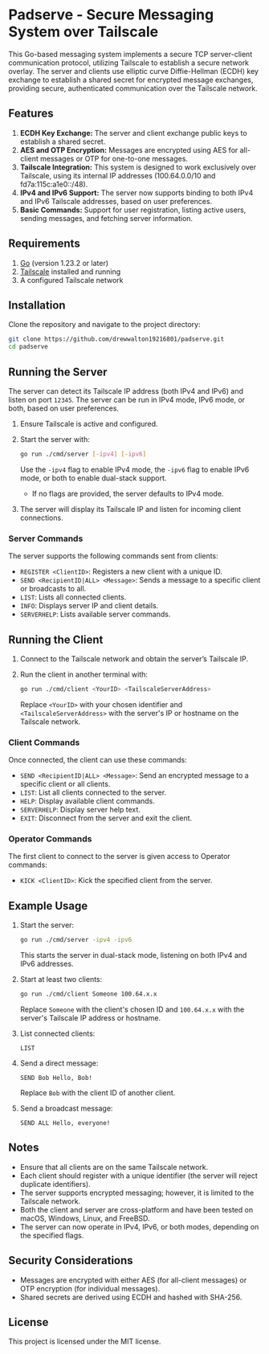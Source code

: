 # Padserve - Secure Messaging System over Tailscale

This Go-based messaging system implements a secure TCP server-client communication protocol, utilizing Tailscale to establish a secure network overlay. The server and clients use elliptic curve Diffie-Hellman (ECDH) key exchange to establish a shared secret for encrypted message exchanges, providing secure, authenticated communication over the Tailscale network.

## Features

1. **ECDH Key Exchange:** The server and client exchange public keys to establish a shared secret.
2. **AES and OTP Encryption:** Messages are encrypted using AES for all-client messages or OTP for one-to-one messages.
3. **Tailscale Integration:** This system is designed to work exclusively over Tailscale, using its internal IP addresses (100.64.0.0/10 and fd7a:115c:a1e0::/48).
4. **IPv4 and IPv6 Support:** The server now supports binding to both IPv4 and IPv6 Tailscale addresses, based on user preferences.
5. **Basic Commands:** Support for user registration, listing active users, sending messages, and fetching server information.

## Requirements

1. [Go](https://golang.org/doc/install) (version 1.23.2 or later)
2. [Tailscale](https://tailscale.com/) installed and running
3. A configured Tailscale network

## Installation

Clone the repository and navigate to the project directory:

```sh
git clone https://github.com/drewwalton19216801/padserve.git
cd padserve
```

## Running the Server

The server can detect its Tailscale IP address (both IPv4 and IPv6) and listen on port `12345`. The server can be run in IPv4 mode, IPv6 mode, or both, based on user preferences.

1. Ensure Tailscale is active and configured.
2. Start the server with:

   ```sh
   go run ./cmd/server [-ipv4] [-ipv6]
   ```
   
   Use the `-ipv4` flag to enable IPv4 mode, the `-ipv6` flag to enable IPv6 mode, or both to enable dual-stack support.

   - If no flags are provided, the server defaults to IPv4 mode.

3. The server will display its Tailscale IP and listen for incoming client connections.

### Server Commands

The server supports the following commands sent from clients:

- `REGISTER <ClientID>`: Registers a new client with a unique ID.
- `SEND <RecipientID|ALL> <Message>`: Sends a message to a specific client or broadcasts to all.
- `LIST`: Lists all connected clients.
- `INFO`: Displays server IP and client details.
- `SERVERHELP`: Lists available server commands.

## Running the Client

1. Connect to the Tailscale network and obtain the server’s Tailscale IP.
2. Run the client in another terminal with:

   ```sh
   go run ./cmd/client <YourID> <TailscaleServerAddress>
   ```
   
   Replace `<YourID>` with your chosen identifier and `<TailscaleServerAddress>` with the server's IP or hostname on the Tailscale network.

### Client Commands

Once connected, the client can use these commands:

- `SEND <RecipientID|ALL> <Message>`: Send an encrypted message to a specific client or all clients.
- `LIST`: List all clients connected to the server.
- `HELP`: Display available client commands.
- `SERVERHELP`: Display server help text.
- `EXIT`: Disconnect from the server and exit the client.

### Operator Commands

The first client to connect to the server is given access to Operator commands:

- `KICK <ClientID>`: Kick the specified client from the server.

## Example Usage

1. Start the server:

   ```sh
   go run ./cmd/server -ipv4 -ipv6
   ```
   
   This starts the server in dual-stack mode, listening on both IPv4 and IPv6 addresses.

2. Start at least two clients:

   ```sh
   go run ./cmd/client Someone 100.64.x.x
   ```
   
   Replace `Someone` with the client's chosen ID and `100.64.x.x` with the server's Tailscale IP address or hostname.

3. List connected clients:

   ```
   LIST
   ```

4. Send a direct message:

   ```
   SEND Bob Hello, Bob!
   ```
   
   Replace `Bob` with the client ID of another client.

5. Send a broadcast message:

   ```
   SEND ALL Hello, everyone!
   ```

## Notes

- Ensure that all clients are on the same Tailscale network.
- Each client should register with a unique identifier (the server will reject duplicate identifiers).
- The server supports encrypted messaging; however, it is limited to the Tailscale network.
- Both the client and server are cross-platform and have been tested on macOS, Windows, Linux, and FreeBSD.
- The server can now operate in IPv4, IPv6, or both modes, depending on the specified flags.

## Security Considerations

- Messages are encrypted with either AES (for all-client messages) or OTP encryption (for individual messages).
- Shared secrets are derived using ECDH and hashed with SHA-256.

## License

This project is licensed under the MIT license.

